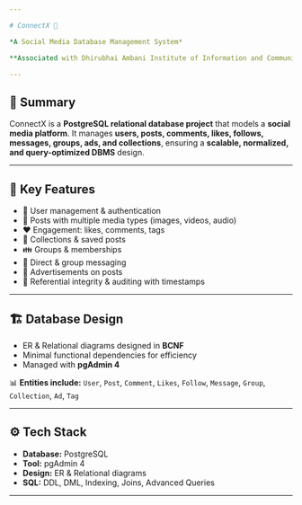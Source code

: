 ```yaml
---

# ConnectX 📱

*A Social Media Database Management System*

**Associated with Dhirubhai Ambani Institute of Information and Communication Technology (DA-IICT)**

---
```


## 📝 Summary

ConnectX is a **PostgreSQL relational database project** that models a **social media platform**.
It manages **users, posts, comments, likes, follows, messages, groups, ads, and collections**, ensuring a **scalable, normalized, and query-optimized DBMS** design.

---

## 📌 Key Features

* 👤 User management & authentication
* 📝 Posts with multiple media types (images, videos, audio)
* ❤️ Engagement: likes, comments, tags
* 📂 Collections & saved posts
* 👪 Groups & memberships
* 💬 Direct & group messaging
* 📢 Advertisements on posts
* 🔗 Referential integrity & auditing with timestamps

---

## 🏗️ Database Design

* ER & Relational diagrams designed in **BCNF**
* Minimal functional dependencies for efficiency
* Managed with **pgAdmin 4**

📊 **Entities include:**
`User`, `Post`, `Comment`, `Likes`, `Follow`, `Message`, `Group`, `Collection`, `Ad`, `Tag`

---

## ⚙️ Tech Stack

* **Database:** PostgreSQL
* **Tool:** pgAdmin 4
* **Design:** ER & Relational diagrams
* **SQL:** DDL, DML, Indexing, Joins, Advanced Queries

---
